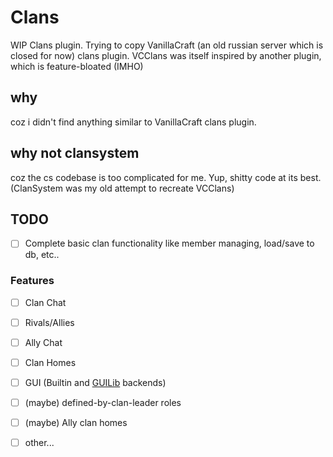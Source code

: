 # Clans
WIP Clans plugin.
Trying to copy VanillaCraft (an old russian server which is closed for now) clans plugin.
VCClans was itself inspired by another plugin, which is feature-bloated (IMHO)

## why

coz i didn't find anything similar to VanillaCraft clans plugin.

## why not clansystem

coz the cs codebase is too complicated for me. Yup, shitty code at its best.  
(ClanSystem was my old attempt to recreate VCClans)

## TODO

- [ ] Complete basic clan functionality like member managing, load/save to db, etc..

### Features

- [ ] Clan Chat
- [ ] Rivals/Allies
- [ ] Ally Chat
- [ ] Clan Homes
- [ ] GUI (Builtin and [GUILib](https://github.com/whitebelyash/guilib) backends)
- [ ] (maybe) defined-by-clan-leader roles
- [ ] (maybe) Ally clan homes
- [ ] other...



